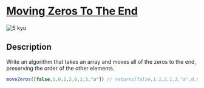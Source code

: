 # [Moving Zeros To The End](https://www.codewars.com/kata/52597aa56021e91c93000cb0)

![5 kyu](https://img.shields.io/badge/5-kyu-white?style=for-the-badge&labelColor=yellow&color=%23212121)

## Description

Write an algorithm that takes an array and moves all of the zeros to the end, preserving the order of the other elements.

```javascript
moveZeros([false,1,0,1,2,0,1,3,"a"]) // returns[false,1,1,2,1,3,"a",0,0]
```

